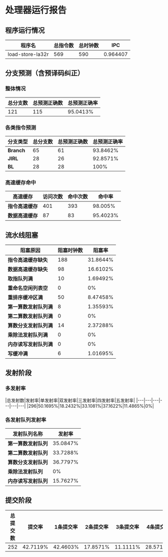 # 处理器运行报告
## 程序运行情况
|程序名|总指令数|总时钟数|IPC|
|---|---|---|---|
|load-store-la32r|569|590|0.964407|

## 分支预测（含预译码纠正）
### 整体情况
|总分支数|总预测正确数|总预测正确率|
|---|---|---|
|121|115|95.0413%|

### 各类指令预测
|分支类型|总分支数|总预测正确数|总预测正确率|
|---|---|---|---|
|**Branch**| 65 | 61 | 93.8462%|
|**JIRL**| 28 | 26 | 92.8571%|
|**BL**| 28 | 28 | 100%|

### 高速缓存命中
|高速缓存|访问次数|命中次数|命中率|
|---|---|---|---|
|**指令高速缓存**| 401 | 393 | 98.005%|
|**数据高速缓存**| 87 | 83 | 95.4023%|
## 流水线阻塞
|阻塞原因|阻塞时钟数|阻塞率|
|---|---|---|
|**指令高速缓存缺失**| 188 | 31.8644%|
|**数据高速缓存缺失**| 98 | 16.6102%|
|**取指队列满**| 10 | 1.69492%|
|**重命名空闲列表空**|0 | 0%|
|**重排序缓冲区满**|50 | 8.47458%|
|**第一算数发射队列满**|8 | 1.35593%|
|**第二算数发射队列满**|0 | 0%|
|**算数分支发射队列满**|14 | 2.37288%|
|**乘除法发射队列满**|0 | 0%|
|**内存读写发射队列满**|0 | 0%|
|**写缓冲满**|6 | 1.01695%|

## 发射阶段
### 多发射率
|总发射数|发射率|单发射率|双发射率|三发射率|四发射率|五发射率|
|---|---|---|---|---|---|
|296|50.1695%|18.2432%|33.1081%|37.1622%|11.4865%|0%|

### 各发射队列发射率
|发射队列名称|发射率|
|---|---|
|**第一算数发射队列**|35.0847%|
|**第二算数发射队列**|33.7288%|
|**算数分支发射队列**|36.7797%|
|**乘除法发射队列**|0%|
|**内存读写发射队列**|15.7627%|

## 提交阶段
|总提交数|提交率|1条提交率|2条提交率|3条提交率|4条提交率|
|---|---|---|---|---|---|
|252|42.7119%|42.4603%|17.8571%|11.1111%|28.5714%|
